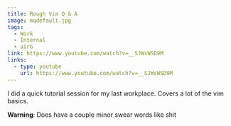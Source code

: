 ```yaml
---
title: Rough Vim Q & A
image: mqdefault.jpg
tags:
  - Work
  - Internal
  - airG
link: https://www.youtube.com/watch?v=__SJWsWSD9M
links:
  - type: youtube
    url: https://www.youtube.com/watch?v=__SJWsWSD9M
---
```

I did a quick tutorial session for my last workplace. Covers a lot of the vim basics.

**Warning**: Does have a couple minor swear words like shit
